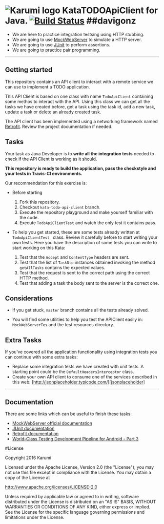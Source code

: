 ![Karumi logo][karumilogo] KataTODOApiClient for Java. [![Build Status](https://travis-ci.org/Karumi/KataTODOApiClientJava.svg?branch=master)](https://travis-ci.org/Karumi/KataTODOApiClientJava)
##davigonz
============================

- We are here to practice integration testsing using HTTP stubbing. 
- We are going to use [MockWebServer][mockwebserver] to simulate a HTTP server.
- We are going to use [JUnit][junit] to perform assertions.
- We are going to practice pair programming.

---

## Getting started

This repository contains an API client to interact with a remote service we can use to implement a TODO application.

This API Client is based on one class with name ``TodoApiClient`` containing some methos to interact with the API. Using this class we can get all the tasks we have created before, get a task using the task id, add a new task, update a task or delete an already created task.

The API client has been implemented using a networking framework named [Retrofit][retrofit]. Review the project documentation if needed.

## Tasks

Your task as Java Developer is to **write all the integration tests** needed to check if the API Client is working as it should. 

**This repository is ready to build the application, pass the checkstyle and your tests in Travis-CI environments.**

Our recommendation for this exercise is:

  * Before starting
    1. Fork this repository.
    2. Checkout `kata-todo-api-client` branch.
    3. Execute the repository playground and make yourself familiar with the code.
    4. Execute `TodoApiClientTest` and watch the only test it contains pass.

  * To help you get started, these are some tests already written at `TodoApiClientTest ` class. Review it carefully before to start writing your own tests. Here you have the description of some tests you can write to start working on this Kata:
	1. Test that the ``Accept`` and ``ContentType`` headers are sent.
    2. Test that the list of ``TaskDto`` instances obtained invoking the method ``getAllTasks``  contains the expected values.
    3. Test that the request is sent to the correct path using the correct HTTP method.
    4. Test that adding a task the body sent to the server is the correct one.

## Considerations

* If you get stuck, `master` branch contains all the tests already solved.

* You will find some utilities to help you test the APIClient easily in:
  ``MockWebServerTes`` and the test resources directory.

## Extra Tasks

If you've covered all the application functionality using integration tests you can continue with some extra tasks: 

* Replace some integration tests we have created with unit tests. A starting point could be the ``DefaultHeadersInterceptor`` class.
* Create your own API client to consume one of the services described in this web: [http://jsonplaceholder.typicode.com/][jsonplaceholder]

---

## Documentation

There are some links which can be useful to finish these tasks:

* [MockWebServer official documentation][mockwebserver]
* [JUnit documentation][junit]
* [Retrofit documentation][retrofit]
* [World-Class Testing Development Pipeline for Android - Part 3][wordl-class-testing-development-pipeline]

#License

Copyright 2016 Karumi

Licensed under the Apache License, Version 2.0 (the "License");
you may not use this file except in compliance with the License.
You may obtain a copy of the License at

  http://www.apache.org/licenses/LICENSE-2.0

Unless required by applicable law or agreed to in writing, software
distributed under the License is distributed on an "AS IS" BASIS,
WITHOUT WARRANTIES OR CONDITIONS OF ANY KIND, either express or implied.
See the License for the specific language governing permissions and
limitations under the License.

[karumilogo]: https://cloud.githubusercontent.com/assets/858090/11626547/e5a1dc66-9ce3-11e5-908d-537e07e82090.png
[mockwebserver]: https://github.com/square/okhttp/tree/master/mockwebserver
[junit]: https://github.com/junit-team/junit
[jsonplaceholder]: http://jsonplaceholder.typicode.com/
[wordl-class-testing-development-pipeline]: http://blog.karumi.com/world-class-testing-development-pipeline-for-android-part-3/
[retrofit]: http://square.github.io/retrofit/
